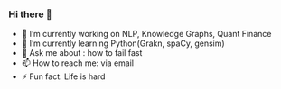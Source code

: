 ### Hi there 👋

- 🔭 I’m currently working on NLP, Knowledge Graphs, Quant Finance
- 🌱 I’m currently learning Python(Grakn, spaCy, gensim)
- 💬 Ask me about : how to fail fast
- 📫 How to reach me: via email
- ⚡ Fun fact: Life is hard

<!--
**kvtoraman/kvtoraman** is a ✨ _special_ ✨ repository because its `README.md` (this file) appears on your GitHub profile.

Here are some ideas to get you started:

- 🔭 I’m currently working on ...
- 🌱 I’m currently learning ...
- 👯 I’m looking to collaborate on ...
- 🤔 I’m looking for help with ...
- 💬 Ask me about ...
- 📫 How to reach me: ...
- 😄 Pronouns: ...
- ⚡ Fun fact: ...
-->

